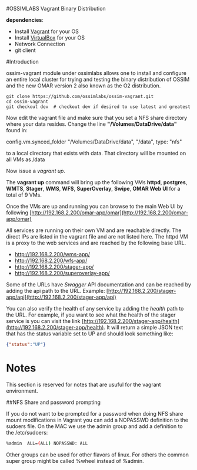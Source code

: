 #OSSIMLABS Vagrant Binary Distribution

**dependencies**:

* Install [Vagrant](https://www.vagrantup.com/downloads.html) for your OS
* Install [VirtualBox](https://www.virtualbox.org/wiki/Downloads) for your OS 
* Network Connection
* git client

#Introduction

ossim-vagrant module under ossimlabs allows one to install and configure an entire local cluster for trying and testing the binary distribution of OSSIM and the new OMAR version 2 also known as the O2 distribution.

```git
git clone https://github.com/ossimlabs/ossim-vagrant.git
cd ossim-vagrant
git checkout dev  # checkout dev if desired to use latest and greatest
```
Now edit the vagrant file and make sure that you set a NFS share directory where your data resides.  Change the line **"/Volumes/DataDrive/data"** found in:

  config.vm.synced_folder "/Volumes/DataDrive/data", "/data", type: "nfs"

to a local directory that exists with data.  That directory will be mounted on all VMs as /data

Now issue a *vagrant up*.


The **vagrant up** command will bring up the following VMs **httpd**, **postgres**, **WMTS**, **Stager**, **WMS**, **WFS**, **SuperOverlay**, **Swipe**, **OMAR Web UI** for a total of 9 VMs.

Once the VMs are up and running you can browse to the main Web UI by following  [http://192.168.2.200/omar-app/omar](http://192.168.2.200/omar-app/omar)


All services are running on their own VM and are reachable directly.  The direct IPs are listed in the vagrant file and are not listed here.  The httpd VM is a proxy to the web services and are reached by the following base URL.

* http://192.168.2.200/wms-app/
* http://192.168.2.200/wfs-app/
* http://192.168.2.200/stager-app/
* http://192.168.2.200/superoverlay-app/

Some of the URLs have *Swagger* API documentation and can be reached by adding the api path to the URL.  Example: [http://192.168.2.200/stager-app/api](http://192.168.2.200/stager-app/api)

You can also verify the health of any service by adding the *health* path to the URL.  For example, if you want to see what the health of the stager service is you can visit the link [http://192.168.2.200/stager-app/health](http://192.168.2.200/stager-app/health).  It will return a simple JSON text that has the status variable set to UP and should look something like:

```JSON
{"status":"UP"}
```
# Notes

This section is reserved for notes that are usuful for the vagrant environment.

##NFS Share and password prompting

If you do not want to be prompted for a password when doing NFS share mount modifications in Vagrant you can add a NOPASSWD definition to the sudoers file.  On the MAC we use the admin group and add a definition to the /etc/sudoers:

```bash
%admin  ALL=(ALL) NOPASSWD: ALL
```

Other groups can be used for other flavors of linux.  For others the common super group might be called %wheel instead of %admin.